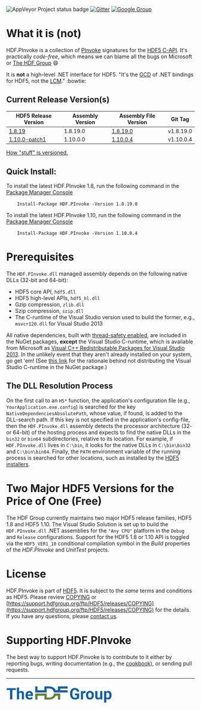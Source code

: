 ![AppVeyor Project status badge](https://ci.appveyor.com/api/projects/status/github/HDFGroup/HDF.PInvoke?branch=master&svg=true)
[![Gitter](https://badges.gitter.im/HDFGroup/HDF.PInvoke.svg)](https://gitter.im/HDFGroup/HDF.PInvoke?utm_source=badge&utm_medium=badge&utm_campaign=pr-badge)
[![Google Group](https://groups.google.com/forum/my-groups-color.png)](https://groups.google.com/forum/#!forum/sharp-hdf5)

# What it is (not)

HDF.PInvoke is a collection of [PInvoke](https://en.wikipedia.org/wiki/Platform_Invocation_Services)
signatures for the [HDF5 C-API](https://www.hdfgroup.org/HDF5/doc/RM/RM_H5Front.html).
It's practically *code-free*, which means we can blame all the bugs on Microsoft or [The HDF Group](https://www.hdfgroup.org/) :smile:

It is **not** a high-level .NET interface for HDF5. "It's the [GCD](https://en.wikipedia.org/wiki/Greatest_common_divisor)
of .NET bindings for HDF5, not the [LCM](https://en.wikipedia.org/wiki/Least_common_multiple)." :bowtie:

## Current Release Version(s)

| HDF5 Release Version                                                   | Assembly Version | Assembly File Version | Git Tag |
| ---------------------------------------------------------------------- | ---------------- | --------------------------------------------------------------- | ------- |
| [1.8.19](https://support.hdfgroup.org/HDF5/release/obtain518.html)  | 1.8.19.0         | [1.8.19.0](https://www.nuget.org/packages/HDF.PInvoke/1.8.18.0) | v1.8.19.0  |
| [1.10.0-patch1](https://www.hdfgroup.org/HDF5/release/obtain5.html) | 1.10.0.0         | [1.10.0.4](https://www.nuget.org/packages/HDF.PInvoke/1.10.0.4) | v1.10.0.4 |

[How "stuff" is versioned.](../../wiki/Versioning-and-Releases)

## Quick Install:

To install the latest HDF.PInvoke 1.8, run the following command in the
[Package Manager Console](https://docs.nuget.org/docs/start-here/using-the-package-manager-console)
```
    Install-Package HDF.PInvoke -Version 1.8.19.0
```
To install the latest HDF.PInvoke 1.10, run the following command in the
[Package Manager Console](https://docs.nuget.org/docs/start-here/using-the-package-manager-console)
```
    Install-Package HDF.PInvoke -Version 1.10.0.4
```

# Prerequisites

The ``HDF.PInvoke.dll`` managed assembly depends on the following native DLLs (32-bit and 64-bit):
- HDF5 core API, ``hdf5.dll``
- HDF5 high-level APIs, ``hdf5_hl.dll``
- Gzip compression, ``zlib.dll``
- Szip compression, ``szip.dll``
- The C-runtime of the Visual Studio version used to build the former, e.g., ``msvcr120.dll`` for Visual Studio 2013

All native dependencies, built with [thread-safety enabled](https://support.hdfgroup.org/HDF5/faq/threadsafe.html),
are included in the NuGet packages,
**except** the Visual Studio C-runtime, which is available from Microsoft as [Visual C++ Redistributable Packages for Visual Studio 2013](https://www.microsoft.com/en-us/download/details.aspx?id=40784). In the unlikely event that
they aren't already installed on your system, go get 'em!
(See [this link](https://msdn.microsoft.com/en-us/library/ms235299.aspx) for the rationale behind not
distributing the Visual Studio C-runtime in the NuGet package.)

## The DLL Resolution Process

On the first call to an ``H5*`` function, the application's configuration file
(e.g., ``YourApplication.exe.config``) is searched for the key ``NativeDependenciesAbsolutePath``,
whose value, if found, is added to the DLL-search path. If this key is not
specified in the application's config-file, then the ``HDF.PInvoke.dll`` assembly
detects the processor architecture (32- or 64-bit) of the hosting process and expects
to find the native DLLs in the ``bin32`` or ``bin64`` subdirectories, relative to its
location. For example, if ``HDF.PInvoke.dll`` lives in ``C:\bin``, it looks for
the native DLLs in ``C:\bin\bin32`` and ``C:\bin\bin64``.
Finally, the ``PATH`` environment variable of the running process is searched for other locations,
such as installed by the [HDF5 installers](https://www.hdfgroup.org/HDF5/).

# Two Major HDF5 Versions for the Price of One (Free)

The HDF Group currently maintains two major HDF5 release families, HDF5 1.8 and HDF5 1.10. The Visual Studio Solution is set up to build the `HDF.PInvoke.dll` .NET assemblies for the `"Any CPU"` platform in the `Debug` and `Release` configurations. Support for the HDF5 1.8 or 1.10 API is toggled via the `HDF5_VER1_10` conditional compilation symbol in the *Build* properties of the *HDF.PInvoke* and *UnitTest* projects.

# License

HDF.PInvoke is part of [HDF5](https://www.hdfgroup.org/HDF5/). It is subject to
the *same* terms and conditions as HDF5. Please review [COPYING](COPYING) or
[https://support.hdfgroup.org/ftp/HDF5/releases/COPYING](https://support.hdfgroup.org/ftp/HDF5/releases/COPYING)
for the details. If you have any questions, please [contact us](http://www.hdfgroup.org/about/contact.html).

# Supporting HDF.PInvoke

The best way to support HDF.Pinvoke is to contribute to it either by reporting
bugs, writing documentation (e.g., the [cookbook](https://github.com/HDFGroup/HDF.PInvoke/wiki/Cookbook)),
or sending pull requests.

***

![The HDF Group logo](https://github.com/HDFGroup/HDF.PInvoke/blob/master/images/The%20HDF%20Group.jpg)
